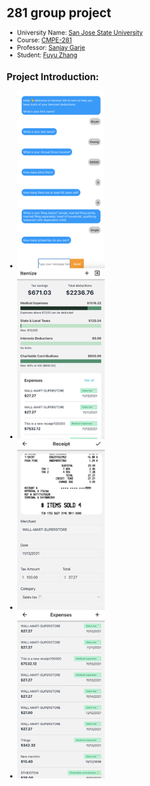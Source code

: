 # 281 group project

- University Name: [San Jose State University](https://www.sjsu.edu/)
- Course: [CMPE-281](http://info.sjsu.edu/web-dbgen/catalog/courses/CMPE281.html)
- Professor: [Sanjay Garje](https://www.linkedin.com/in/sanjaygarje/)
- Student: [Fuyu Zhang](https://www.linkedin.com/in/nick-fuyuzhang/)
## Project Introduction:
- <img src="https://github.com/Handsomenick1/281grouppj/blob/main/pic/AWSLex.png.png" alt="lex" style="width:200px;"/>
- <img src="https://github.com/Handsomenick1/281grouppj/blob/main/pic/image1.png" alt="1" style="width:200px;"/>
- <img src="https://github.com/Handsomenick1/281grouppj/blob/main/pic/image2.png" alt="2" style="width:200px;"/>
- <img src="https://github.com/Handsomenick1/281grouppj/blob/main/pic/image3.png" alt="3" style="width:200px;"/>

